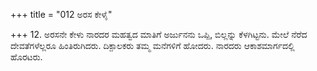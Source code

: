 +++
title = "012 ಅರಸ ಕೇಳೈ"

+++
12. ಅರಸನೇ ಕೇಳು ನಾರದರ ಮಹತ್ವದ ಮಾತಿಗೆ ಅರ್ಜುನನು ಒಪ್ಪಿ, ಬಿಲ್ಲನ್ನು ಕೆಳಗಿಟ್ಟನು. ಮೇಲೆ ನೆರೆದ ದೇವತೆಗಳೆಲ್ಲರೂ ಹಿಂತಿರುಗಿದರು. ದಿಕ್ಪಾಲಕರು ತಮ್ಮ ಮನೆಗಳಿಗೆ ಹೋದರು. ನಾರದರು ಆಕಾಶಮಾರ್ಗದಲ್ಲಿ ಹೊರಟರು.